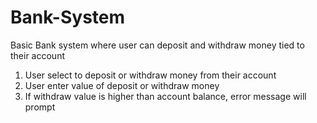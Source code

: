 # Bank-System
Basic Bank system where user can deposit and withdraw money tied to their account


1) User select to deposit or withdraw money from their account
2) User enter value of deposit or withdraw money
3) If withdraw value is higher than account balance, error message will prompt

